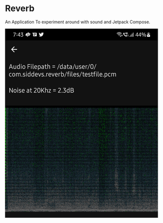 # Reverb
An Application To experiment around with sound and Jetpack Compose.

![Application Recording](Screenshot_20220420_194318.png)


